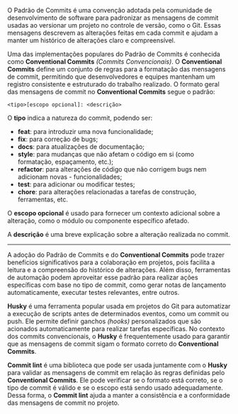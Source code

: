 O Padrão de Commits é uma convenção adotada pela comunidade de desenvolvimento de software para padronizar as mensagens de commit usadas ao versionar um projeto no controle de versão, como o Git. Essas mensagens descrevem as alterações feitas em cada commit e ajudam a manter um histórico de alterações claro e compreensível.

Uma das implementações populares do Padrão de Commits é conhecida como **Conventional Commits** *(Commits Convencionais)*. O **Conventional Commits** define um conjunto de regras para a formatação das mensagens de commit, permitindo que desenvolvedores e equipes mantenham um registro consistente e estruturado do trabalho realizado. O formato geral das mensagens de commit no **Conventional Commits** segue o padrão:

```
<tipo>[escopo opcional]: <descrição>
```
O **tipo** indica a natureza do commit, podendo ser:
- **feat**: para introduzir uma nova funcionalidade;
- **fix**: para correção de bugs;
- **docs**: para atualizações de documentação;
- **style**: para mudanças que não afetam o código em si (como formatação, espaçamento, etc.);
- **refactor**: para alterações de código que não corrigem bugs nem adicionam novas - funcionalidades;
- **test**: para adicionar ou modificar testes;
- **chore**: para alterações relacionadas a tarefas de construção, ferramentas, etc.

O **escopo opcional** é usado para fornecer um contexto adicional sobre a alteração, como o módulo ou componente específico afetado.

A **descrição** é uma breve explicação sobre a alteração realizada no commit.

<hr />

A adoção do Padrão de Commits e do **Conventional Commits** pode trazer benefícios significativos para a colaboração em projetos, pois facilita a leitura e a compreensão do histórico de alterações. Além disso, ferramentas de automação podem aproveitar esse padrão para realizar ações específicas com base no tipo de commit, como gerar notas de lançamento automaticamente, executar testes relevantes, entre outros.

**Husky** é uma ferramenta popular usada em projetos do Git para automatizar a execução de scripts antes de determinados eventos, como um commit ou push. Ele permite definir ganchos *(hooks)* personalizados que são acionados automaticamente para realizar tarefas específicas. No contexto dos commits convencionais, o **Husky** é frequentemente usado para garantir que as mensagens de commit sigam o formato correto do **Conventional Commits**.

**Commit lint** é uma biblioteca que pode ser usada juntamente com o **Husky** para validar as mensagens de commit em relação às regras definidas pelo **Conventional Commits**. Ele pode verificar se o formato está correto, se o tipo de commit é válido e se o escopo está sendo usado adequadamente. Dessa forma, o **Commit lint** ajuda a manter a consistência e a conformidade das mensagens de commit no projeto.